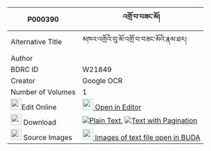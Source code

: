 |P000390|འགྲོ་བ་བཟང་མོ། 
| --- | --- 
|Alternative Title |མཁའ་འགྲོའི་བུ་མོ་འགྲོ་བ་བཟང་མོའི་རྣམ་ཐར།
|Author | 
|BDRC ID | W21849
|Creator | Google OCR
|Number of Volumes| 1
|<img width="25" src="https://img.icons8.com/color/25/000000/edit-property.png">Edit Online| [<img width="25" src="https://avatars.githubusercontent.com/u/45091458?s=200&v=4"> Open in Editor](http://editor.openpecha.org/P000390)
|<img width="25" src="https://img.icons8.com/fluent/48/000000/download-2.png"/>  Download | [![](https://img.icons8.com/color/20/000000/txt.png)Plain Text](https://github.com/Openpecha/P000390/releases/download/v1/drowa_zangmo_plain_P000390.zip), [![](https://img.icons8.com/color/20/000000/txt.png)Text with Pagination](https://github.com/Openpecha/P000390/releases/download/v1/drowa_zangmo_pages_P000390.zip)
|<img width="25" src="https://img.icons8.com/plasticine/100/000000/pictures-folder.png"/>  Source Images | [<img width="25" src="https://library.bdrc.io/icons/BUDA-small.svg"> Images of text file open in BUDA](https://library.bdrc.io/show/bdr:W21849)